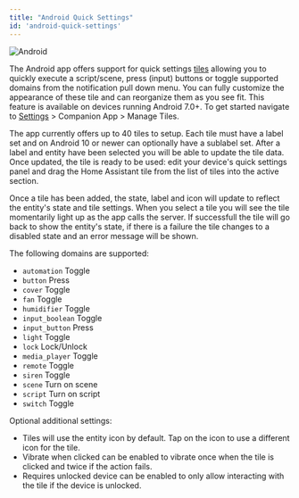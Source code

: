 ```yaml
---
title: "Android Quick Settings"
id: 'android-quick-settings'
---
```


![Android](/assets/android.svg)<br />

The Android app offers support for quick settings [tiles](https://developer.android.com/reference/android/service/quicksettings/TileService) allowing you to quickly execute a script/scene, press (input) buttons or toggle supported domains from the notification pull down menu. You can fully customize the appearance of these tile and can reorganize them as you see fit. This feature is available on devices running Android 7.0+. To get started navigate to [Settings](https://my.home-assistant.io/redirect/config/) > Companion App > Manage Tiles.

The app currently offers up to 40 tiles to setup. Each tile must have a label set and on Android 10 or newer can optionally have a sublabel set. After a label and entity have been selected you will be able to update the tile data. Once updated, the tile is ready to be used: edit your device's quick settings panel and drag the Home Assistant tile from the list of tiles into the active section.

Once a tile has been added, the state, label and icon will update to reflect the entity's state and tile settings. When you select a tile you will see the tile momentarily light up as the app calls the server. If successfull the tile will go back to show the entity's state, if there is a failure the tile changes to a disabled state and an error message will be shown.

The following domains are supported: 

*  `automation` Toggle
*  `button` Press
*  `cover` Toggle
*  `fan` Toggle
*  `humidifier` Toggle
*  `input_boolean` Toggle
*  `input_button` Press
*  `light` Toggle
*  `lock` Lock/Unlock
*  `media_player` Toggle
*  `remote` Toggle
*  `siren` Toggle
*  `scene` Turn on scene
*  `script` Turn on script
*  `switch` Toggle

Optional additional settings:

* Tiles will use the entity icon by default. Tap on the icon to use a different icon for the tile.
* Vibrate when clicked can be enabled to vibrate once when the tile is clicked and twice if the action fails.
* Requires unlocked device can be enabled to only allow interacting with the tile if the device is unlocked.

